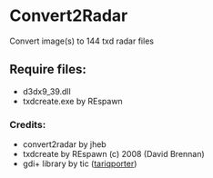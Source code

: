 # Convert2Radar
Convert image(s) to 144 txd radar files

## Require files:
* d3dx9_39.dll
* txdcreate.exe by REspawn

### Credits:
* convert2radar by jheb
* txdcreate     by REspawn (c) 2008 (David Brennan)
* gdi+ library	by tic ([tariqporter](https://github.com/tariqporter/Gdip/blob/master/Gdip.ahk))
